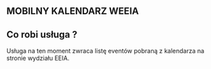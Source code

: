 ## MOBILNY KALENDARZ WEEIA

## Co robi usługa ? 
Usługa na ten moment zwraca listę eventów pobraną z kalendarza na stronie wydziału EEIA.
	

